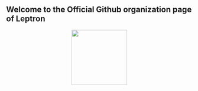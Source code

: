 ## Welcome to the Official Github organization page of Leptron



<p align="center"><img wiidth = "200" height = "150 "src = "https://user-images.githubusercontent.com/86551444/171175930-4b4a387a-c58d-4bd0-a7de-f1de0643db68.jpeg"</p>



